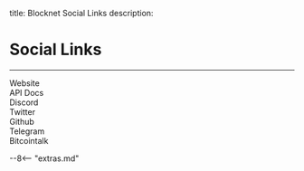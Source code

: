 title: Blocknet Social Links
description:


# Social Links

---



<div class="social">
	<a href="https://scalaris.info" target="_blank"><i class="fa fa-external-link fa-5x" aria-hidden="true"></i></a>
	<div class="name">Website</div>
</div>

<div class="social">
	<a href="https://api.scalaris.info" target="_blank"><i class="fa fa-code fa-5x" aria-hidden="true"></i></a>
	<div class="name">API Docs</div>
</div>

<div class="social">
	<a href="https://discord.gg/ZeUMV2kcaQ" target="_blank"><i class="fa fa-comments fa-5x" aria-hidden="true"></i></a>
	<div class="name">Discord</div>
</div>

<div class="social">
	<a href="https://twitter.com/scalarisproject" target="_blank"><i class="fa fa-twitter-square fa-5x" aria-hidden="true"></i></a>
	<div class="name">Twitter</div>
</div>

<div class="social">
	<a href="https://github.com/scalaris-project" target="_blank"><i class="fa fa-github-square fa-5x" aria-hidden="true"></i></a>
	<div class="name">Github</div>
</div>

<div class="social">
	<a href="https://t.me/scalaris_project" target="_blank"><i class="fa fa-telegram fa-5x" aria-hidden="true"></i></a>
	<div class="name">Telegram</div>
</div>

<div class="social">
	<a href="https://bitcointalk.org" target="_blank"><i class="fa fa-link fa-5x" aria-hidden="true"></i></a>
	<div class="name">Bitcointalk</div>
</div>



</div>













<script type="text/javascript">
// read instructions for related links in ../snippets/extras.md
var relatedLinks = [];
</script>

--8<-- "extras.md"





